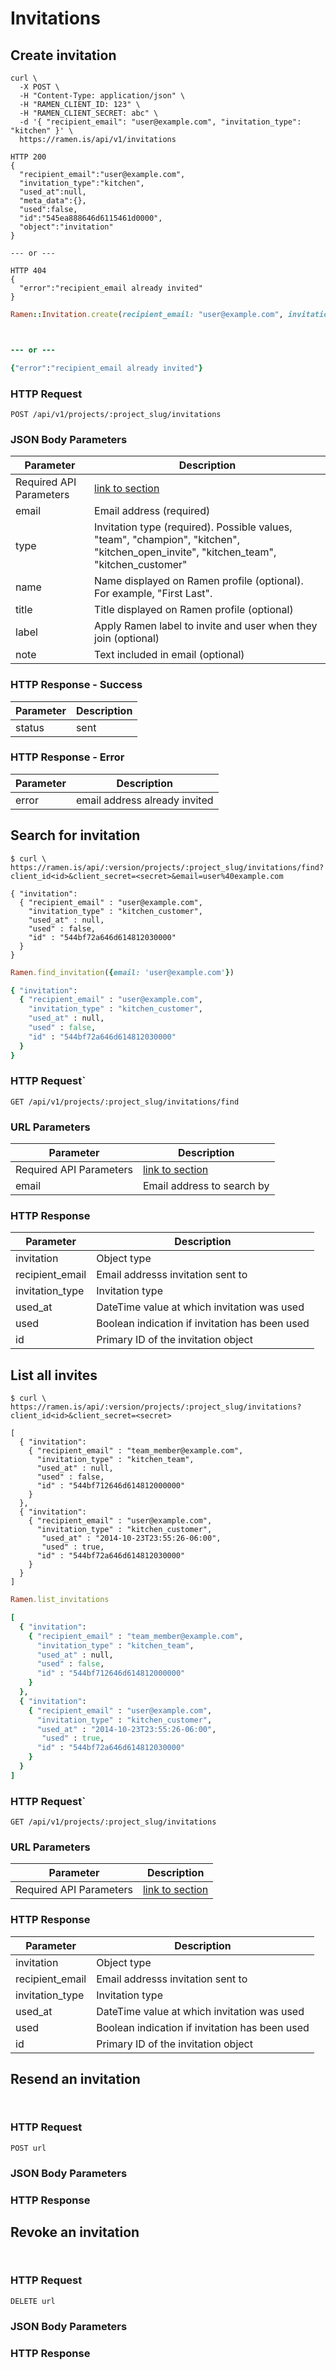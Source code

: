 # Invitations

## Create invitation

```shell
curl \
  -X POST \
  -H "Content-Type: application/json" \
  -H "RAMEN_CLIENT_ID: 123" \
  -H "RAMEN_CLIENT_SECRET: abc" \
  -d '{ "recipient_email": "user@example.com", "invitation_type": "kitchen" }' \
  https://ramen.is/api/v1/invitations

HTTP 200
{
  "recipient_email":"user@example.com",
  "invitation_type":"kitchen",
  "used_at":null,
  "meta_data":{},
  "used":false,
  "id":"545ea888646d6115461d0000",
  "object":"invitation"
}

--- or ---

HTTP 404
{
  "error":"recipient_email already invited"
}
```

```ruby
Ramen::Invitation.create(recipient_email: "user@example.com", invitation_type: "kitchen")



--- or ---

{"error":"recipient_email already invited"}
```

### HTTP Request

`POST /api/v1/projects/:project_slug/invitations`

### JSON Body Parameters

Parameter | Description
--------- | -----------
Required API Parameters | <a href="#required-api-parameters">link to section</a>
email | Email address (required)
type | Invitation type (required). Possible values, "team", "champion", "kitchen", "kitchen_open_invite", "kitchen_team", "kitchen_customer"
name | Name displayed on Ramen profile (optional). For example, "First Last".
title | Title displayed on Ramen profile (optional)
label | Apply Ramen label to invite and user when they join (optional)
note | Text included in email (optional)

### HTTP Response - Success

Parameter | Description
----------|------------
status | sent


### HTTP Response - Error

Parameter | Description
----------|------------
error | email address already invited


## Search for invitation

```shell
$ curl \
https://ramen.is/api/:version/projects/:project_slug/invitations/find?client_id<id>&client_secret=<secret>&email=user%40example.com

{ "invitation":
  { "recipient_email" : "user@example.com",
    "invitation_type" : "kitchen_customer",
    "used_at" : null,
    "used" : false,
    "id" : "544bf72a646d614812030000"
  }
}
```

```ruby
Ramen.find_invitation({email: 'user@example.com'})

{ "invitation":
  { "recipient_email" : "user@example.com",
    "invitation_type" : "kitchen_customer",
    "used_at" : null,
    "used" : false,
    "id" : "544bf72a646d614812030000"
  }
}
```

### HTTP Request`

`GET /api/v1/projects/:project_slug/invitations/find`

### URL Parameters

Parameter | Description
--------- | -----------
Required API Parameters | <a href="#required-api-parameters">link to section</a>
email | Email address to search by

### HTTP Response

Parameter | Description
----------|------------
invitation | Object type
recipient_email | Email addresss invitation sent to 
invitation_type | Invitation type
used_at | DateTime value at which invitation was used
used | Boolean indication if invitation has been used
id | Primary ID of the invitation object 


## List all invites

```shell
$ curl \
https://ramen.is/api/:version/projects/:project_slug/invitations?client_id<id>&client_secret=<secret>

[
  { "invitation": 
    { "recipient_email" : "team_member@example.com",
      "invitation_type" : "kitchen_team",
      "used_at" : null,
      "used" : false,
      "id" : "544bf712646d614812000000"
    }
  },
  { "invitation":
    { "recipient_email" : "user@example.com",
      "invitation_type" : "kitchen_customer",
       "used_at" : "2014-10-23T23:55:26-06:00", 
       "used" : true,
      "id" : "544bf72a646d614812030000"
    }
  }
]
```

```ruby
Ramen.list_invitations

[
  { "invitation": 
    { "recipient_email" : "team_member@example.com",
      "invitation_type" : "kitchen_team",
      "used_at" : null,
      "used" : false,
      "id" : "544bf712646d614812000000"
    }
  },
  { "invitation":
    { "recipient_email" : "user@example.com",
      "invitation_type" : "kitchen_customer",
      "used_at" : "2014-10-23T23:55:26-06:00", 
       "used" : true,
      "id" : "544bf72a646d614812030000"
    }
  }
]

```

### HTTP Request`

`GET /api/v1/projects/:project_slug/invitations`

### URL Parameters

Parameter | Description
--------- | -----------
Required API Parameters | <a href="#required-api-parameters">link to section</a>

### HTTP Response

Parameter | Description
----------|------------
invitation | Object type 
recipient_email | Email addresss invitation sent to 
invitation_type | Invitation type
used_at | DateTime value at which invitation was used
used | Boolean indication if invitation has been used
id | Primary ID of the invitation object 


## Resend an invitation

```shell
```

```ruby
```

### HTTP Request

`POST url`

### JSON Body Parameters

### HTTP Response


## Revoke an invitation

```shell
```

```ruby
```

### HTTP Request

`DELETE url`

### JSON Body Parameters

### HTTP Response